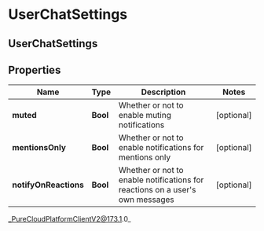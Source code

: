 # UserChatSettings

## UserChatSettings

## Properties

|Name | Type | Description | Notes|
|------------ | ------------- | ------------- | -------------|
| **muted** | **Bool** | Whether or not to enable muting notifications | [optional] |
| **mentionsOnly** | **Bool** | Whether or not to enable notifications for mentions only | [optional] |
| **notifyOnReactions** | **Bool** | Whether or not to enable notifications for reactions on a user&#39;s own messages | [optional] |



_PureCloudPlatformClientV2@173.1.0_
